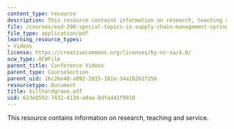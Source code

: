 ```yaml
---
content_type: resource
description: This resource contains information on research, teaching and service.
file: /courses/esd-290-special-topics-in-supply-chain-management-spring-2005/623e859274324139a8aa8dfad41f9910_billhardgrave.pdf
file_type: application/pdf
learning_resource_types:
- Videos
license: https://creativecommons.org/licenses/by-nc-sa/4.0/
ocw_type: OCWFile
parent_title: Conference Videos
parent_type: CourseSection
parent_uid: 16c26e40-a092-2015-181e-34a102b27256
resourcetype: Document
title: billhardgrave.pdf
uid: 623e8592-7432-4139-a8aa-8dfad41f9910
---
```

This resource contains information on research, teaching and service.